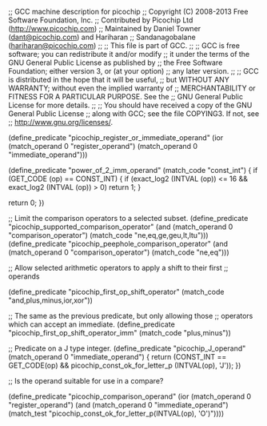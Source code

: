 ;; GCC machine description for picochip
;; Copyright (C) 2008-2013 Free Software Foundation, Inc.
;; Contributed by Picochip Ltd (http://www.picochip.com)
;; Maintained by Daniel Towner (dant@picochip.com) and Hariharan
;; Sandanagobalane (hariharan@picochip.com)
;;
;; This file is part of GCC.
;;
;; GCC is free software; you can redistribute it and/or modify
;; it under the terms of the GNU General Public License as published by
;; the Free Software Foundation; either version 3, or (at your option)
;; any later version.
;;
;; GCC is distributed in the hope that it will be useful,
;; but WITHOUT ANY WARRANTY; without even the implied warranty of
;; MERCHANTABILITY or FITNESS FOR A PARTICULAR PURPOSE.  See the
;; GNU General Public License for more details.
;;
;; You should have received a copy of the GNU General Public License
;; along with GCC; see the file COPYING3.  If not, see
;; <http://www.gnu.org/licenses/>.

(define_predicate "picochip_register_or_immediate_operand"
  (ior (match_operand 0 "register_operand")
       (match_operand 0 "immediate_operand")))

(define_predicate "power_of_2_imm_operand"
  (match_code "const_int")
{
  if (GET_CODE (op) == CONST_INT)
    {
      if (exact_log2 (INTVAL (op)) <= 16 && exact_log2 (INTVAL (op)) > 0)
        return 1;
    }

  return 0;
})

;; Limit the comparison operators to a selected subset.
(define_predicate "picochip_supported_comparison_operator"
  (and (match_operand 0 "comparison_operator")
       (match_code "ne,eq,ge,geu,lt,ltu")))
(define_predicate "picochip_peephole_comparison_operator"
  (and (match_operand 0 "comparison_operator")
       (match_code "ne,eq")))

;; Allow selected arithmetic operators to apply a shift to their first
;; operands

(define_predicate "picochip_first_op_shift_operator"
  (match_code "and,plus,minus,ior,xor"))

;; The same as the previous predicate, but only allowing those
;; operators which can accept an immediate.
(define_predicate "picochip_first_op_shift_operator_imm"
  (match_code "plus,minus"))

;; Predicate on a J type integer.
(define_predicate "picochip_J_operand"
  (match_operand 0 "immediate_operand")
  {
    return (CONST_INT == GET_CODE(op) &&
            picochip_const_ok_for_letter_p (INTVAL(op), 'J'));
  })

;; Is the operand suitable for use in a compare?

(define_predicate "picochip_comparison_operand"
  (ior (match_operand 0 "register_operand")
       (and (match_operand 0 "immediate_operand")
            (match_test "picochip_const_ok_for_letter_p(INTVAL(op), 'O')"))))

